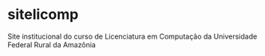 # sitelicomp
Site institucional do curso de Licenciatura em Computação da Universidade Federal Rural da Amazônia
